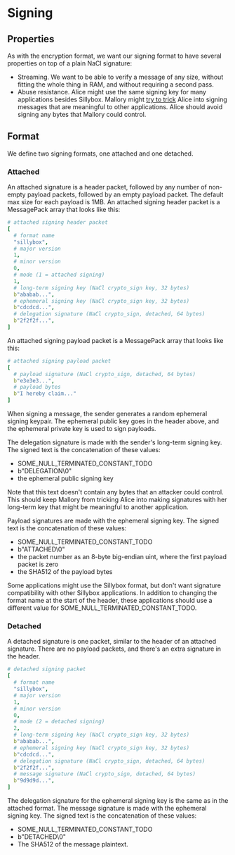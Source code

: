 # Signing

## Properties
As with the encryption format, we want our signing format to have several
properties on top of a plain NaCl signature:
- Streaming. We want to be able to verify a message of any size, without
  fitting the whole thing in RAM, and without requiring a second pass.
- Abuse resistance. Alice might use the same signing key for many applications
  besides Sillybox. Mallory might [try to
  trick](https://blog.sandstorm.io/news/2015-05-01-is-that-ascii-or-protobuf.html)
  Alice into signing messages that are meaningful to other applications. Alice
  should avoid signing any bytes that Mallory could control.

## Format

We define two signing formats, one attached and one detached.

### Attached

An attached signature is a header packet, followed by any number of non-empty
payload packets, followed by an empty payload packet. The default max size for
each payload is 1MB. An attached signing header packet is a MessagePack array
that looks like this:

```yaml
# attached signing header packet
[
  # format name
  "sillybox",
  # major version
  1,
  # minor version
  0,
  # mode (1 = attached signing)
  1,
  # long-term signing key (NaCl crypto_sign key, 32 bytes)
  b"ababab...",
  # ephemeral signing key (NaCl crypto_sign key, 32 bytes)
  b"cdcdcd...",
  # delegation signature (NaCl crypto_sign, detached, 64 bytes)
  b"2f2f2f...",
]
```

An attached signing payload packet is a MessagePack array that looks like this:

```yaml
# attached signing payload packet
[
  # payload signature (NaCl crypto_sign, detached, 64 bytes)
  b"e3e3e3...",
  # payload bytes
  b"I hereby claim..."
]
```

When signing a message, the sender generates a random ephemeral signing
keypair. The ephemeral public key goes in the header above, and the ephemeral
private key is used to sign payloads.

The delegation signature is made with the sender's long-term signing key. The
signed text is the concatenation of these values:
- SOME_NULL_TERMINATED_CONSTANT_TODO
- b"DELEGATION\0"
- the ephemeral public signing key

Note that this text doesn't contain any bytes that an attacker could control.
This should keep Mallory from tricking Alice into making signatures with her
long-term key that might be meaningful to another application.

Payload signatures are made with the ephemeral signing key. The signed text is
the concatenation of these values:
- SOME_NULL_TERMINATED_CONSTANT_TODO
- b"ATTACHED\0"
- the packet number as an 8-byte big-endian uint, where the first payload
  packet is zero
- the SHA512 of the payload bytes

Some applications might use the Sillybox format, but don't want signature
compatibility with other Sillybox applications. In addition to changing the
format name at the start of the header, these applications should use a
different value for SOME_NULL_TERMINATED_CONSTANT_TODO.

### Detached

A detached signature is one packet, similar to the header of an attached
signature. There are no payload packets, and there's an extra signature in the
header.

```yaml
# detached signing packet
[
  # format name
  "sillybox",
  # major version
  1,
  # minor version
  0,
  # mode (2 = detached signing)
  2,
  # long-term signing key (NaCl crypto_sign key, 32 bytes)
  b"ababab...",
  # ephemeral signing key (NaCl crypto_sign key, 32 bytes)
  b"cdcdcd...",
  # delegation signature (NaCl crypto_sign, detached, 64 bytes)
  b"2f2f2f...",
  # message signature (NaCl crypto_sign, detached, 64 bytes)
  b"9d9d9d...",
]
```

The delegation signature for the ephemeral signing key is the same as in the
attached format. The message signature is made with the ephemeral signing key.
The signed text is the concatenation of these values:
- SOME_NULL_TERMINATED_CONSTANT_TODO
- b"DETACHED\0"
- The SHA512 of the message plaintext.
